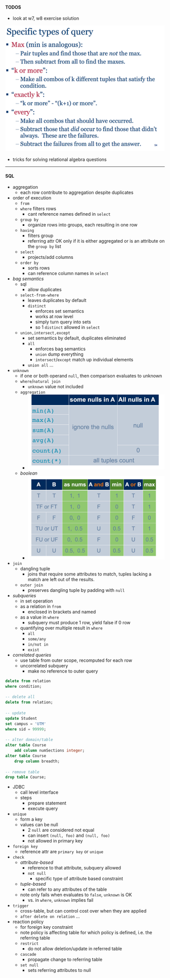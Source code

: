 

#### TODOS

+ look at w7, w8 exercise solution




![](2017-12-07-16-52-35.png)
+ tricks for solving relational algebra questions


--- 

#### SQL

+ aggregation
    + each row contribute to aggregation despite duplicates
+ order of execution 
    + `from` 
    + `where` filters rows 
        + cant reference names defined in `select`
    + `group by`
        + organize rows into groups, each resulting in one row 
    + `having` 
        + filters group
        + referring attr OK only if it is either aggregated or is an attribute on the `group by` list
    + `select`
        + projects/add columns
    + `order by`
        + sorts rows 
        + can reference column names in `select`
+ _bag semantics_ 
    + sql
        + allow duplicates 
    + `select-from-where`
        + leaves duplicates by default
        + `distinct`
            + enforces set semantics
            + works at row level
            + simply turn query into sets
            + so 1 `distinct` allowed in `select`
    + `union,intersect,except`
        + set semantics by default, duplicates eliminated
        + `all`
            + enforces bag semantics
            + `union` dump everything
            + `intersect`/`except` match up individual elements
        + `union all` ... 
+ `unknown`
    + if one or both operand `null`, then comparison evaluates to unknown
    + `where`/`natural join`
        + `unknown` value not included 
    + `aggregation`
        + ![](2017-12-07-21-06-20.png)
    + _boolean_ 
        + ![](2017-12-07-21-07-27.png)
+ `join`
    + dangling tuple    
        + joins that require some attributes to match, tuples lacking a match are left out of the results.
    + `outer join`
        + preserves dangling tuple by padding with `null`
+ _subqueries_
    + in set operation 
    + as a relation in `from`
        + enclosed in brackets and named
    + as a value in `where`
        + subquery must produce 1 row, yield false if 0 row
    + quantifying over multiple result in `where`
        + `all` 
        + `some/any`
        + `in/not in` 
        + `exist`
+ _correlated queries_ 
    + use table from outer scope, recomputed for each row
    + uncorrelated subquery
        + make no reference to outer query
```sql
delete from relation 
where condition;

-- delete all 
delete from relation;

-- update
update Student 
set campus = 'UTM'
where sid = 99999;

-- alter domain/table 
alter table Course
    add column numSections integer;
alter table Course
    drop column breadth;

-- remove table
drop table Course;
```
+ JDBC
    + call level interface
    + steps
        + prepare statement
        + execute query
+ `unique`
    + form a key 
    + values can be null
        + 2 `null` are considered not equal
        + can insert `(null, foo)` and `(null, foo)`
        + not allowed in primary key
+ `foreign key`
    + reference attr are `primary key` or `unique`
+ `check`
    + _attribute-based_
        + reference to that attribute, subquery allowed
        + `not null`
            + specific type of attribute based constraint
    + _tuple-based_
        + can refer to any attributes of the table
    + note only fails when evaluates to `false`, `unknown` is OK
        + vs. in `where`, `unknown` implies fail
+ `trigger`
    + cross-table, but can control cost over when they are applied
    + `after delete on relation` ... 
+ reaction policy   
    + for foreign key constraint
    + note policy is affecting table for which policy is defined, i.e. the referring table
    + `restrict`
        + do not allow deletion/update in referred table
    + `cascade` 
        + propagate change to referring table
    + `set null` 
        + sets referring attributes to null